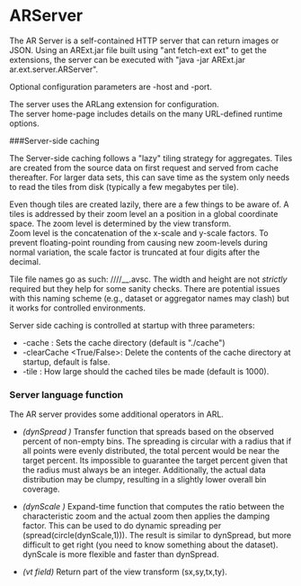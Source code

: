 ARServer
===========

The AR Server is a self-contained HTTP server that can return images or JSON.
Using an ARExt.jar file built using "ant fetch-ext ext" to get the extensions, the server can be executed with
"java -jar ARExt.jar ar.ext.server.ARServer".  

Optional configuration parameters are -host and -port.

The server uses the ARLang extension for configuration.  
The server home-page includes details on the many URL-defined runtime options. 

###Server-side caching

The Server-side caching follows a "lazy" tiling strategy for aggregates.
Tiles are created from the source data on first request and served from cache thereafter.
For larger data sets, this can save time as the system only needs to read the tiles from disk (typically a few megabytes per tile).

Even though tiles are created lazily, there are a few things to be aware of.
A tiles is addressed by their zoom level an a position in a global coordinate space.
The zoom level is determined by the view transform.  
Zoom level is the concatenation of the x-scale and y-scale factors.
To prevent floating-point rounding from causing new zoom-levels during normal variation, 
	the scale factor is truncated at four digits after the decimal.

Tile file names go as such: <dataset-name>/<aggregator-name>/<scale-x>/<scale-y>/<top-left-x>__<top-left-y>__<width>__<height>.avsc.
The width and height are not *strictly* required but they help for some sanity checks.
There are potential issues with this naming scheme  (e.g., dataset or aggregator names may clash) but it works for controlled environments. 

Server side caching is controlled at startup with three parameters:
* -cache <directory> : Sets the cache directory (default is "./cache")
* -clearCache <True/False>: Delete the contents of the cache directory at startup, default is false.
* -tile <size>: How large should the cached tiles be made (default is 1000).


### Server language function
The AR server provides some additional operators in ARL. 

* *(dynSpread <targetPercent>)* Transfer function that spreads based on the observed percent of non-empty bins.
The spreading is circular with a radius that if all points were evenly distributed, the total
 percent would be near the target percent.  Its impossible to guarantee the target percent given
 that the radius must always be an integer. Additionally, the actual data distribution may be clumpy,
 resulting in a slightly lower overall bin coverage.

* *(dynScale <characteristic-zoom> <damp-factor>)* Expand-time function that computes the ratio between the characteristic
zoom and the actual zoom then applies the damping factor.  This can be used to do dynamic spreading per (spread(circle(dynScale,1))).
The result is similar to dynSpread, but more difficult to get right (you need to know something about the dataset).
dynScale is more flexible and faster than dynSpread.

* *(vt field)* Return part of the view transform (sx,sy,tx,ty).
